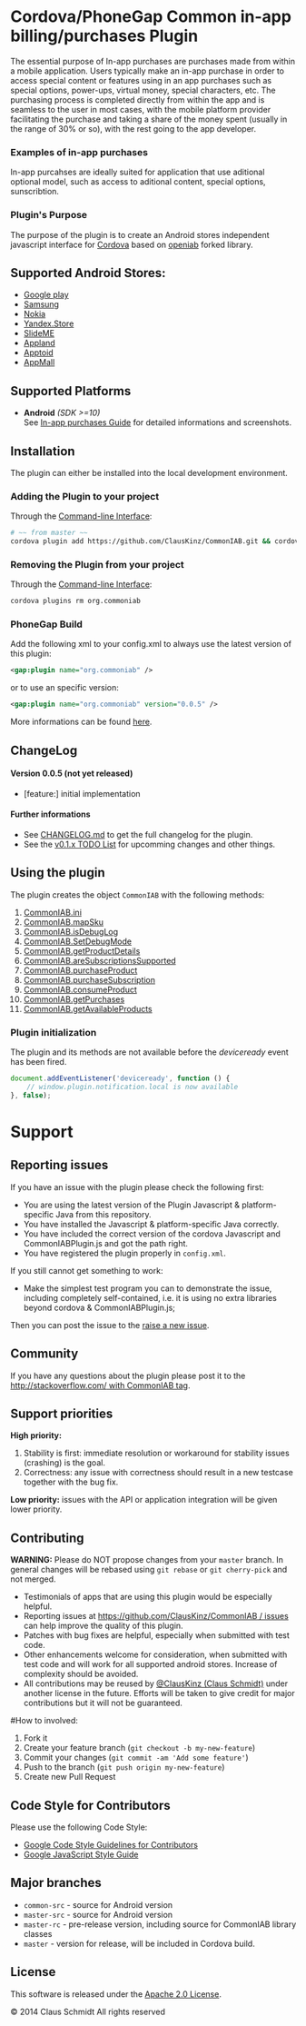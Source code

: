 Cordova/PhoneGap Common in-app billing/purchases Plugin
==================================

The essential purpose of In-app purchases are purchases made from within a mobile application. 
Users typically make an in-app purchase in order to access special content or features using in an app purchases such as special options, power-ups, virtual money, special characters, etc. The purchasing process is completed directly from within the app and is seamless to the user in most cases, with the mobile platform provider facilitating the purchase and taking a share of the money spent (usually in the range of 30% or so), with the rest going to the app developer.

### Examples of in-app purchases
In-app purcahses are ideally suited for application that use aditional optional model, such as access to aditional content, special options, sunscribtion.

### Plugin's Purpose
The purpose of the plugin is to create an Android stores independent javascript interface for [Cordova][cordova] based on [openiab][openiab] forked library. 

## Supported Android Stores:
- [Google play][google_play]
- [Samsung][samsung_store]
- [Nokia][nokia_store]
- [Yandex.Store][yandex_store]
- [SlideME][slideme_store]
- [Appland][appland_store]
- [Apptoid][appltoid_store]
- [AppMall][appmall_store]

## Supported Platforms
- **Android** *(SDK >=10)*<br>
See [In-app purchases Guide][android_notification_guide] for detailed informations and screenshots.


## Installation
The plugin can either be installed into the local development environment.

### Adding the Plugin to your project
Through the [Command-line Interface][CLI]:
```bash
# ~~ from master ~~
cordova plugin add https://github.com/ClausKinz/CommonIAB.git && cordova prepare
```

### Removing the Plugin from your project
Through the [Command-line Interface][CLI]:
```bash
cordova plugins rm org.commoniab
```

### PhoneGap Build
Add the following xml to your config.xml to always use the latest version of this plugin:
```xml
<gap:plugin name="org.commoniab" />
```
or to use an specific version:
```xml
<gap:plugin name="org.commoniab" version="0.0.5" />
```
More informations can be found [here][PGB_plugin].


## ChangeLog
#### Version 0.0.5 (not yet released)
- [feature:] initial implementation 

#### Further informations
- See [CHANGELOG.md][changelog] to get the full changelog for the plugin.
- See the [v0.1.x TODO List][todo_list] for upcomming changes and other things.

## Using the plugin
The plugin creates the object ```CommonIAB``` with the following methods:

1. [CommonIAB.ini][init]
2. [CommonIAB.mapSku][mapSku]
2. [CommonIAB.isDebugLog][isDebugLog]
5. [CommonIAB.SetDebugMode][SetDebugMode]
6. [CommonIAB.getProductDetails][getProductDetails]
7. [CommonIAB.areSubscriptionsSupported][areSubscriptionsSupported]
8. [CommonIAB.purchaseProduct][purchaseProduct]
9. [CommonIAB.purchaseSubscription][purchaseSubscription]
10. [CommonIAB.consumeProduct][consumeProduct]
11. [CommonIAB.getPurchases][getPurchases]
12. [CommonIAB.getAvailableProducts][getAvailableProducts]

### Plugin initialization
The plugin and its methods are not available before the *deviceready* event has been fired.

```javascript
document.addEventListener('deviceready', function () {
    // window.plugin.notification.local is now available
}, false);
```

# Support

## Reporting issues

If you have an issue with the plugin please check the following first:
- You are using the latest version of the Plugin Javascript & platform-specific Java from this repository.
- You have installed the Javascript & platform-specific Java correctly.
- You have included the correct version of the cordova Javascript and CommonIABPlugin.js and got the path right.
- You have registered the plugin properly in `config.xml`.

If you still cannot get something to work:
- Make the simplest test program you can to demonstrate the issue, including completely self-contained, i.e. it is using no extra libraries beyond cordova & CommonIABPlugin.js;

Then you can post the issue to the [raise a new issue](https://github.com/ClausKinz/CommonIAB/issues/new).

## Community

If you have any questions about the plugin please post it to the [http://stackoverflow.com/ with CommonIAB tag](http://stackoverflow.com/).

## Support priorities

**High priority:**

1. Stability is first: immediate resolution or workaround for stability issues (crashing) is the goal.
2. Correctness: any issue with correctness should result in a new testcase together with the bug fix.

**Low priority:** issues with the API or application integration will be given lower priority.


## Contributing

**WARNING:** Please do NOT propose changes from your `master` branch. In general changes will be rebased using `git rebase` or `git cherry-pick` and not merged.

- Testimonials of apps that are using this plugin would be especially helpful.
- Reporting issues at [https://github.com/ClausKinz/CommonIAB / issues](https://github.com/ClausKinz/CommonIAB/issues) can help improve the quality of this plugin.
- Patches with bug fixes are helpful, especially when submitted with test code.
- Other enhancements welcome for consideration, when submitted with test code and will work for all supported android stores. Increase of complexity should be avoided.
- All contributions may be reused by [@ClausKinz (Claus Schmidt)](https://github.com/ClausKinz) under another license in the future. Efforts will be taken to give credit for major contributions but it will not be guaranteed.

#How to involved:
1. Fork it
2. Create your feature branch (`git checkout -b my-new-feature`)
3. Commit your changes (`git commit -am 'Add some feature'`)
4. Push to the branch (`git push origin my-new-feature`)
5. Create new Pull Request

## Code Style  for Contributors
Please use the following Code Style:
- [Google Code Style Guidelines for Contributors][code_style_java]
- [Google JavaScript Style Guide][code_style_js]

## Major branches

- `common-src` - source for Android version
- `master-src` - source for Android version
- `master-rc` - pre-release version, including source for CommonIAB library classes
- `master` - version for release, will be included in Cordova build.


## License

This software is released under the [Apache 2.0 License][apache2_license].

© 2014 Claus Schmidt All rights reserved


[cordova]: https://cordova.apache.org
[android_notification_guide]: http://developer.android.com/google/play/billing/billing_overview.html
[apache_device_plugin]: https://github.com/apache/cordova-plugin-device
[CLI]: http://cordova.apache.org/docs/en/3.0.0/guide_cli_index.md.html#The%20Command-line%20Interface
[PGB]: http://docs.build.phonegap.com/en_US/3.3.0/index.html
[PGB_plugin]: https://build.phonegap.com/plugins/413
[changelog]: CHANGELOG.md
[todo_list]: ../../issues/1
[init]: #initializes_the_library_using_ConfigIAB
[mapSku]: #does_association_between_local_sku_store_sku
[unbindService]: #removes_event_handler_and_dispose_the_library
[isDebugLog]: #checks_debug_mode_indication
[SetDebugMode]: #set_on_off_debug_mode
[getProductDetails]: #gets_all_owned_items_from_android_store
[areSubscriptionsSupported]: #are_subscriptions_supported
[purchaseProduct]: #purchases_product_with_associated_sku
[purchaseSubscription]: #purchases_subscription_with_selected_sku
[consumeProduct]: #consumes_the_product_subscription
[getPurchases]: #returns_all_purchases_from_inventory
[getAvailableProducts]: #get_available_products_from_inventory
[openiab]: http://onepf.org
[code_style_java]:http://source.android.com/source/code-style.html
[code_style_js]:https://google-styleguide.googlecode.com/svn/trunk/javascriptguide.xml#Wrapper_objects_for_primitive_types
[examples]: #examples
[google_play]: https://play.google.com/store
[samsung_store]: http://apps.samsung.com/earth/main/getMain.as?COUNTRY_CODE=US
[yandex_store]: http://store.yandex.com/
[nokia_store]: http://developer.nokia.com/nokia-x/publish-your-app
[slideme_store]: http://slideme.org/
[appland_store]: http://www.applandinc.com/app-store/
[appltoid_store]: http://m.aptoide.com/
[appmall_store]: http://www.openmobileww.com/#!appmall/cunq
[apache2_license]: http://opensource.org/licenses/Apache-2.0
